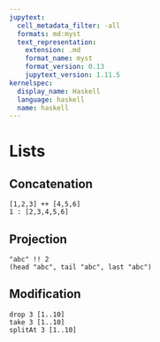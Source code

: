 ```yaml
---
jupytext:
  cell_metadata_filter: -all
  formats: md:myst
  text_representation:
    extension: .md
    format_name: myst
    format_version: 0.13
    jupytext_version: 1.11.5
kernelspec:
  display_name: Haskell
  language: haskell
  name: haskell
---
```


# Lists


## Concatenation

```{code-cell} haskell
[1,2,3] ++ [4,5,6]
1 : [2,3,4,5,6]
```


## Projection

```{code-cell} haskell
"abc" !! 2
(head "abc", tail "abc", last "abc")
```


## Modification

```{code-cell} haskell
drop 3 [1..10]
take 3 [1..10]
splitAt 3 [1..10]
```

